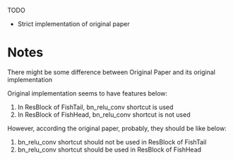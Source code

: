 TODO
 - Strict implementation of original paper

 # Notes
There might be some difference between Original Paper and its original implementation

Original implementation seems to have features below:
 1. In ResBlock of FishTail, bn_relu_conv shortcut is used
 2. In ResBlock of FishHead, bn_relu_conv shortcut is not used

However, according the original paper, probably, they should be like below:
 1. bn_relu_conv shortcut should not be used in ResBlock of FishTail
 2. bn_relu_conv shortcut should be used in ResBlock of FishHead
